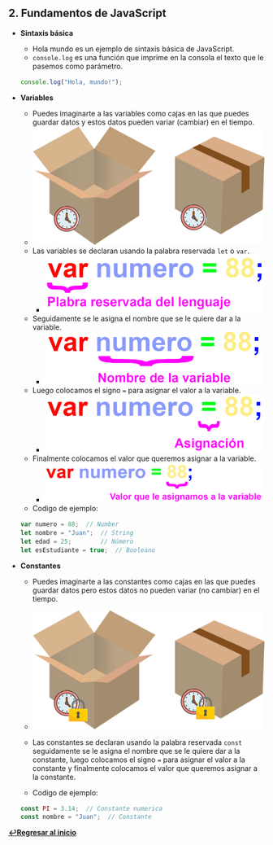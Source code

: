 ## 2. Fundamentos de JavaScript
- **Sintaxis básica**
  - Hola mundo es un ejemplo de sintaxis básica de JavaScript.
  - `console.log` es una función que imprime en la consola el texto que le pasemos como parámetro.
  ```javascript
  console.log("Hola, mundo!");
  ```

- **Variables**  
  - Puedes imaginarte a las variables como cajas en las que puedes guardar datos y estos datos pueden variar (cambiar) en el tiempo.
  - ![imagen](./img/cajas%20variables.png)
  - Las variables se declaran usando la palabra reservada `let` o `var`.
    - ![imagen](./img/declaracion%201.png)
  - Seguidamente se le asigna el nombre que se le quiere dar a la variable.
    - ![imagen](./img/declaracion%202.png)
  - Luego colocamos el signo `=` para asignar el valor a la variable.
    - ![imagen](./img/declaracion%203.png)
  - Finalmente colocamos el valor que queremos asignar a la variable.
    - ![imagen](./img/declaracion%204.png)
  - Codigo de ejemplo:
  ```javascript
  var numero = 88;  // Number
  let nombre = "Juan";  // String
  let edad = 25;        // Número
  let esEstudiante = true;  // Booleano
  ```

- **Constantes**  
  - Puedes imaginarte a las constantes como cajas en las que puedes guardar datos pero estos datos no pueden variar (no cambiar) en el tiempo.
  - ![imagen](./img/cajas%20constantes.png)
  - Las constantes se declaran usando la palabra reservada `const` seguidamente se le asigna el nombre que se le quiere dar a la constante, luego colocamos el signo `=` para asignar el valor a la constante y finalmente colocamos el valor que queremos asignar a la constante.

  - Codigo de ejemplo:
  ```javascript
  const PI = 3.14;  // Constante numerica
  const nombre = "Juan";  // Constante
  ```

**[↩️Regresar al inicio](../README.md)**